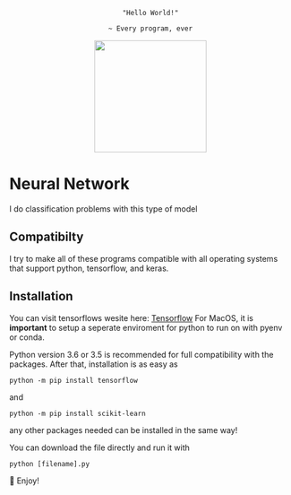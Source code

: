 <div align="center">
  
  ``` 
  "Hello World!"
      
  ~ Every program, ever
  ```
  
  <img src="https://cdn.redshift.autodesk.com/2016/05/Machine-Learning-hero.jpg" width=200>
</div>

# Neural Network
I do classification problems with this type of model

## Compatibilty
I try to make all of these programs compatible with all operating systems that support python, tensorflow, and keras.

## Installation
You can visit tensorflows wesite here: <a href="https://www.tensorflow.org/install/pip">Tensorflow</a>
For MacOS, it is **important** to setup a seperate enviroment for python to run on with pyenv or conda. 

Python version 3.6 or 3.5 is recommended for full compatibility with the packages. 
After that, installation is as easy as 

```
python -m pip install tensorflow
```

and

```
python -m pip install scikit-learn
```

any other packages needed can be installed in the same way! 

You can download the file directly and run it with
```
python [filename].py
```

🦾 Enjoy!
